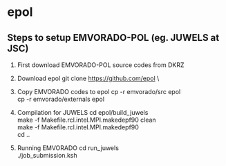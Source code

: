 # epol
## Steps to setup EMVORADO-POL (eg. JUWELS at JSC)

1) First download EMVORADO-POL source codes from DKRZ

2) Download epol
git clone https://github.com/epol \

3) Copy EMVORADO codes to epol
cp -r emvorado/src epol\
cp -r emvorado/externals epol

4) Compilation for JUWELS
cd epol/build_juwels\
make -f Makefile.rcl.intel.MPI.makedepf90 clean\
make -f Makefile.rcl.intel.MPI.makedepf90\
cd ..

5) Running EMVORADO
cd run_juwels\
./job_submission.ksh 



